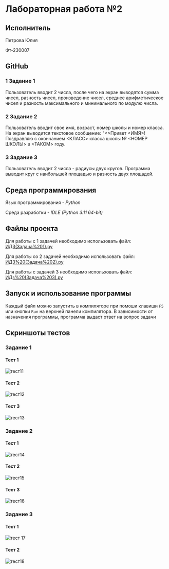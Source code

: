 # Лабораторная работа №2
## Исполнитель
Петрова Юлия 

Фт-230007
## GitHub
### 1 Задание 1
Пользователь вводит 2 числа, после чего на экран выводятся сумма чисел, разность чисел, произведение чисел, среднее арифметическое чисел и разность максимального и минимального по модулю числа.
### 2 Задание 2
Пользователь вводит свое имя, возраст, номер школы и номер класса. На экран выводится текстовое сообщение: "<>Привет <ИМЯ>! Поздравляю с окончанием <КЛАСС> класса школы № <НОМЕР ШКОЛЫ> в <ТАКОМ> году.
### 3 Задание 3
Пользователь вводит 2 числа - радиусы двух кругов. Программа выводит круг с наибольшей площадью и разность двух площадей.
## Среда программирования
Язык программирования - *Python*

Среда разработки - *IDLE (Python 3.11 64-bit)*
## Файлы проекта
Для работы с 1 задачей необходимо использовать файл: [ИДЗ(Задача%201).py](https://github.com/Julia-new-user/Laboratory-work/blob/main/ИДЗ(Задача%201).py)

Для работы со 2 задачей необходимо использовать файл: [ИДЗ%20(Задача%202).py](https://github.com/Julia-new-user/Laboratory-work/blob/main/ИДЗ%20(Задача%202).py)

Для работы с задачей 3 необходимо испольховать файл: [ИДз%20(Задача%203).py](https://github.com/Julia-new-user/Laboratory-work/blob/main/ИДз%20(Задача%203).py)
## Запуск и использование программы
Каждый файл можно запустить в компиляторе при помоши клавиши `F5` или кнопки `Run` на верхней панели компилятора. В зависимости от назначения программы, программа выдаст ответ на вопрос задачи
## Скриншоты тестов
### Задание 1
#### Тест 1
![тест11](https://github.com/user-attachments/assets/fedbc338-d8ec-4ab4-ac14-0bf4e43fc1e9)
#### Тест 2
![тест12](https://github.com/user-attachments/assets/2a2f2750-08fe-43f9-986c-0da1e51958e6)
#### Тест 3
![тест13](https://github.com/user-attachments/assets/4111c928-efbc-4682-85db-6f236391d8aa)
### Задание 2
#### Тест 1
![тест14](https://github.com/user-attachments/assets/3cfc281a-80e1-43bd-9a02-c0f89baf631b)
#### Тест 2
![тест15](https://github.com/user-attachments/assets/2b742582-f638-4347-b392-09e6e8bfcc00)
#### Тест 3
![тест16](https://github.com/user-attachments/assets/a17f115a-0e26-418c-af96-48cf8720e702)
### Задание 3
#### Тест 1
![тест 17](https://github.com/user-attachments/assets/385fceb4-245f-4ac2-a169-1d51dce97e8f)
#### Тест 2
![тест18](https://github.com/user-attachments/assets/307b1720-ca8b-407f-812d-61db5479f079)
